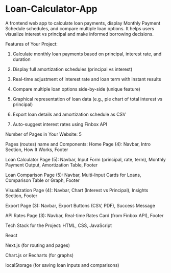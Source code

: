 # Loan-Calculator-App
A frontend web app to calculate loan payments, display Monthly Payment Schedule schedules, and compare multiple loan options. It helps users visualize interest vs principal and make informed borrowing decisions.

Features of Your Project:
1. Calculate monthly loan payments based on principal, interest rate, and duration

2. Display full amortization schedules (principal vs interest)

3. Real-time adjustment of interest rate and loan term with instant results

4. Compare multiple loan options side-by-side (unique feature)

5. Graphical representation of loan data (e.g., pie chart of total interest vs principal)

6. Export loan details and amortization schedule as CSV

7. Auto-suggest interest rates using Finbox API

Number of Pages in Your Website:
5

Pages (routes) name and Components:
Home Page (4): Navbar, Intro Section, How It Works, Footer

Loan Calculator Page (5): Navbar, Input Form (principal, rate, term), Monthly Payment Output, Amortization Table, Footer

Loan Comparison Page (5): Navbar, Multi-Input Cards for Loans, Comparison Table or Graph, Footer

Visualization Page (4): Navbar, Chart (Interest vs Principal), Insights Section, Footer

Export Page (3): Navbar, Export Buttons (CSV, PDF), Success Message

API Rates Page (3): Navbar, Real-time Rates Card (from Finbox API), Footer


Tech Stack for the Project:
HTML, CSS, JavaScript

React

Next.js (for routing and pages)

Chart.js or Recharts (for graphs)

localStorage (for saving loan inputs and comparisons)

